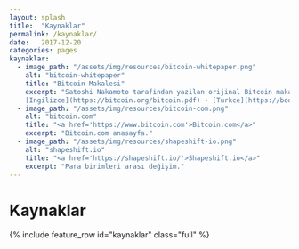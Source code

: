 ```yaml
---
layout: splash
title:  "Kaynaklar"
permalink: /kaynaklar/
date:   2017-12-20
categories: pages
kaynaklar:
  - image_path: "/assets/img/resources/bitcoin-whitepaper.png"
    alt: "bitcoin-whitepaper"
    title: "Bitcoin Makalesi"
    excerpt: "Satoshi Nakamoto tarafindan yazilan orijinal Bitcoin makalesi.<br>
    [Ingilizce](https://bitcoin.org/bitcoin.pdf) - [Turkce](https://books.google.co.uk/books?id=ZpKyAwAAQBAJ&lpg=PA1&hl=tr&pg=PA1#v=onepage&q&f=false)"
  - image_path: "/assets/img/resources/bitcoin-com.png"
    alt: "bitcoin.com"
    title: "<a href='https://www.bitcoin.com'>Bitcoin.com</a>"
    excerpt: "Bitcoin.com anasayfa."
  - image_path: "/assets/img/resources/shapeshift-io.png"
    alt: "shapeshift.io"
    title: "<a href='https://shapeshift.io/'>Shapeshift.io</a>"
    excerpt: "Para birimleri arası değişim."
---
```


Kaynaklar
=========

{% include feature_row id="kaynaklar" class="full" %}
